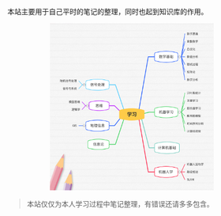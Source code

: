 本站主要用于自己平时的笔记的整理，同时也起到知识库的作用。

<p align="center">
    <img src="image/mind.png" style="zoom: 33%;" />
</p>



> 本站仅仅为本人学习过程中笔记整理，有错误还请多多包含。